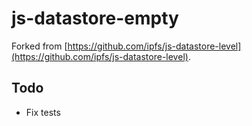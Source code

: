 # js-datastore-empty

Forked from [https://github.com/ipfs/js-datastore-level](https://github.com/ipfs/js-datastore-level).

## Todo
- Fix tests